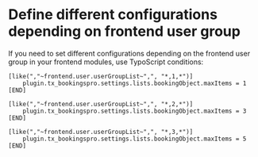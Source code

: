 # Define different configurations depending on frontend user group

If you need to set different configurations depending on the frontend user group in your frontend modules, use TypoScript conditions:

```typo3_typoscript
[like(","~frontend.user.userGroupList~",", "*,1,*")]
    plugin.tx_bookingspro.settings.lists.bookingObject.maxItems = 1
[END]

[like(","~frontend.user.userGroupList~",", "*,2,*")]
    plugin.tx_bookingspro.settings.lists.bookingObject.maxItems = 3
[END]

[like(","~frontend.user.userGroupList~",", "*,3,*")]
    plugin.tx_bookingspro.settings.lists.bookingObject.maxItems = 5
[END]
```
